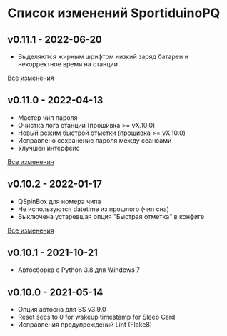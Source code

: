 # Список изменений SportiduinoPQ

## v0.11.1 - 2022-06-20

- Выделяются жирным шрифтом низкий заряд батареи и некорректное время на станции

[Все изменения](https://github.com/sportiduino/sportiduinopq/compare/v0.11.0...v0.11.1)

## v0.11.0 - 2022-04-13

- Мастер чип пароля
- Очистка лога станции (прошивка >= vX.10.0)
- Новый режим быстрой отметки (прошивка >= vX.10.0)
- Исправлено сохранение пароля между сеансами
- Улучшен интерфейс

[Все изменения](https://github.com/sportiduino/sportiduinopq/compare/v0.10.2...v0.11.0)

## v0.10.2 - 2022-01-17

- QSpinBox для номера чипа
- Не используются datetime из прошлого (чип сна)
- Выключена устаревшая опция "Быстрая отметка" в конфиге

[Все изменения](https://github.com/sportiduino/sportiduinopq/compare/v0.10.1...v0.10.2)

## v0.10.1 - 2021-10-21

- Автосборка с Python 3.8 для Windows 7

## v0.10.0 - 2021-05-14
- Опция автосна для BS v3.9.0
- Reset secs to 0 for wakeup timestamp for Sleep Card
- Исправления предупреждений Lint (Flake8)

